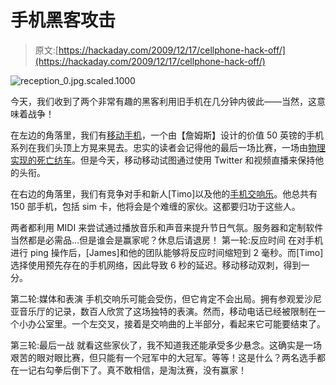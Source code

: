 # 手机黑客攻击

> 原文:[https://hackaday.com/2009/12/17/cellphone-hack-off/](https://hackaday.com/2009/12/17/cellphone-hack-off/)

![](../Images/a6162af7c39e46706fdcbe7a8e07248c.png "reception_0.jpg.scaled.1000")

今天，我们收到了两个非常有趣的黑客利用旧手机在几分钟内彼此——当然，这意味着战争！

在左边的角落里，我们有[移动手机](http://www.theophane.co.uk/mobile-mobile)，一个由【詹姆斯】设计的价值 50 英镑的手机系列在我们头顶上方晃来晃去。忠实的读者会记得他的最后一场比赛，一场由[物理实现的死亡纺车](http://hackaday.com/2009/11/29/hackaday-links-sunday-november-29/)。但是今天，移动移动试图通过使用 Twitter 和视频直播来保持他的头衔。

在右边的角落里，我们有竞争对手和新人[Timo]以及他的[手机交响乐](http://timo.dart.ee/works/cell-phone-symphony/?lang=en)。他总共有 150 部手机，包括 sim 卡，他将会是个难缠的家伙。这都要归功于这些人。

两者都利用 MIDI 来尝试通过播放音乐和声音来提升节日气氛。服务器和定制软件当然都是必需品…但是谁会是赢家呢？休息后请退房！
 第一轮:反应时间
在对手机进行 ping 操作后，[James]和他的团队能够将反应时间缩短到 2 毫秒。而[Timo]选择使用预先存在的手机网络，因此导致 6 秒的延迟。移动移动双刺，得到一分。

第二轮:媒体和表演
手机交响乐可能会受伤，但它肯定不会出局。拥有参观爱沙尼亚音乐厅的记录，数百人欣赏了这场独特的表演。然而，移动电话已经被限制在一个小办公室里。一个左交叉，接着是交响曲的上半部分，看起来它可能要结束了。

第三轮:最后一战
就看这些家伙了，我不知道我还能承受多少悬念。这确实是一场艰苦的眼对眼比赛，但只能有一个冠军中的大冠军。等等！这是什么？两名选手都在一记右勾拳后倒下了。真不敢相信，是淘汰赛，没有赢家！